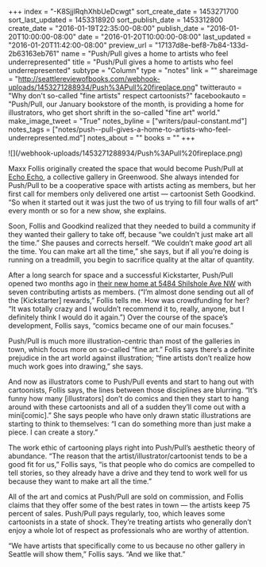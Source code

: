 +++
index = "-K8SjjlRqhXhbUeDcwgt"
sort_create_date = 1453271700
sort_last_updated = 1453318920
sort_publish_date = 1453312800
create_date = "2016-01-19T22:35:00-08:00"
publish_date = "2016-01-20T10:00:00-08:00"
date = "2016-01-20T10:00:00-08:00"
last_updated = "2016-01-20T11:42:00-08:00"
preview_url = "17137d8e-bef8-7b84-133d-2b63163eb761"
name = "Push/Pull gives a home to artists who feel underrepresented"
title = "Push/Pull gives a home to artists who feel underrepresented"
subtype = "Column"
type = "notes"
link = ""
shareimage = "http://seattlereviewofbooks.com/webhook-uploads/1453271288934/Push%3APull%20fireplace.png"
twitterauto = "Why don't so-called \"fine artists\" respect cartoonists?"
facebookauto = "Push/Pull, our January bookstore of the month, is providing a home for illustrators, who get short shrift in the so-called \"fine art\" world."
make_image_tweet = "True"
notes_byline = ["writers/paul-constant.md"]
notes_tags = ["notes/push--pull-gives-a-home-to-artists-who-feel-underrepresented.md"]
notes_about = ""
books = ""
+++
<p class="image">![](/webhook-uploads/1453271288934/Push%3APull%20fireplace.png)</p>

Maxx Follis originally created the space that would become Push/Pull at [Echo Echo](https://www.facebook.com/echoechogallery/), a collective gallery in Greenwood. She always intended for Push/Pull to be a cooperative space with artists acting as members, but her first call for members only delivered one artist — cartoonist Seth Goodkind. “So when it started out it was just the two of us trying to fill four walls of art” every month or so for a new show, she explains.

Soon, Follis and Goodkind realized that they needed to build a community if they wanted their gallery to take off, because “we couldn’t just make art all the time.” She pauses and corrects herself. “We couldn’t make *good* art all the time. You can make art all the time,” she says, but if all you’re doing is running on a treadmill, you begin to sacrifice quality at the altar of quantity.

After a long search for space and a successful Kickstarter, Push/Pull opened two months ago in [their new home at 5484 Shilshole Ave NW](http://seattlereviewofbooks.com/notes/2016/01/13/the-many-sides-of-pushpull-our-bookstore-of-the-month/) with seven contributing artists as members. (“I’m almost done sending out all of the [Kickstarter] rewards,” Follis tells me. How was crowdfunding for her?  “It was totally crazy and I wouldn’t recommend it to, really, anyone, but I definitely think I would do it again.”) Over the course of the space’s development, Follis says, “comics became one of our main focuses.” 

Push/Pull is much more illustration-centric than most of the galleries in town, which focus more on so-called “fine art.” Follis says there’s a definite prejudice in the art world against illustration; “fine artists don’t realize how much work goes into drawing,” she says. 

And now as illustrators come to Push/Pull events and start to hang out with cartoonists, Follis says, the lines between those disciplines are blurring. “It’s funny how many [illustrators] don’t do comics and then they start to hang around with these cartoonists and all of a sudden they’ll come out with a mini[comic].” She says people who have only drawn static illustrations are starting to think to themselves: “I can do something more than just make a piece. I can create a story.”

The work ethic of cartooning plays right into Push/Pull’s aesthetic theory of abundance. “The reason that the artist/illustrator/cartoonist tends to be a good fit for us,” Follis says, “is that people who do comics are compelled to tell stories, so they already have a drive and they tend to work well for us because they want to make art all the time.”

All of the art and comics at Push/Pull are sold on commission, and Follis claims that they offer some of the best rates in town — the artists keep 75 percent of sales. Push/Pull pays regularly, too, which leaves some cartoonists in a state of shock. They’re treating artists who generally don’t enjoy a whole lot of respect as professionals who are worthy of attention.

“We have artists that specifically come to us because no other gallery in Seattle will show them,” Follis says. “And we like that.”